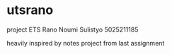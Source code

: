 # utsrano

project ETS Rano Noumi Sulistyo
5025211185

heavily inspired by notes project from last assignment

